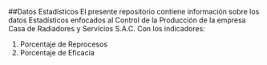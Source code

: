 ##Datos Estadísticos
El presente repositorio contiene información sobre los datos Estadísticos enfocados al Control de la Producción de la empresa Casa de Radiadores y Servicios S.A.C.
Con los indicadores:
1) Porcentaje de Reprocesos
2) Porcentaje de Eficacia

